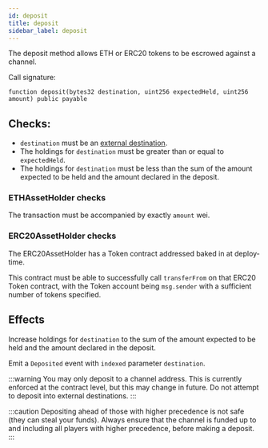 ```yaml
---
id: deposit
title: deposit
sidebar_label: deposit
---
```


The deposit method allows ETH or ERC20 tokens to be escrowed against a channel.

Call signature:

```solidity
function deposit(bytes32 destination, uint256 expectedHeld, uint256 amount) public payable
```

## Checks:

- `destination` must be an [external destination](./outcomes#destinations).
- The holdings for `destination` must be greater than or equal to `expectedHeld`.
- The holdings for `destination` must be less than the sum of the amount expected to be held and the amount declared in the deposit.

### ETHAssetHolder checks

The transaction must be accompanied by exactly `amount` wei.

### ERC20AssetHolder checks

The ERC20AssetHolder has a Token contract addressed baked in at deploy-time.

This contract must be able to successfully call `transferFrom` on that ERC20 Token contract, with the Token account being `msg.sender` with a sufficient number of tokens specified.

## Effects

Increase holdings for `destination` to the sum of the amount expected to be held and the amount declared in the deposit.

Emit a `Deposited` event with `indexed` parameter `destination`.

:::warning
You may only deposit to a channel address. This is currently enforced at the contract level, but this may change in future. Do not attempt to deposit into external destinations.
:::

:::caution
Depositing ahead of those with higher precedence is not safe (they can steal your funds). Always ensure that the channel is funded up to and including all players with higher precedence, before making a deposit.
:::
